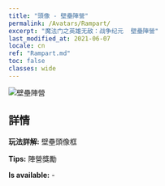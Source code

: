 ```yaml
---
title: "頭像 - 壁壘陣營"
permalink: /Avatars/Rampart/
excerpt: "魔法门之英雄无敌：战争纪元  壁壘陣營"
last_modified_at: 2021-06-07
locale: cn
ref: "Rampart.md"
toc: false
classes: wide
---
```

 ![壁壘陣營](/images/a/avatarFrame_12.png)

## 詳情

 **玩法詳解:** 壁壘頭像框 

 **Tips:** 陣營獎勵 

 **Is available:**  - 

